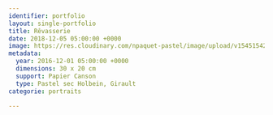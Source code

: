 ```yaml
---
identifier: portfolio
layout: single-portfolio
title: Rêvasserie
date: 2018-12-05 05:00:00 +0000
image: https://res.cloudinary.com/npaquet-pastel/image/upload/v1545154222/R%C3%AAvasserie-moyen-pastel-20-X-30-cm-2016.jpg
metadata:
  year: 2016-12-01 05:00:00 +0000
  dimensions: 30 x 20 cm
  support: Papier Canson
  type: Pastel sec Holbein, Girault
categorie: portraits

---
```

